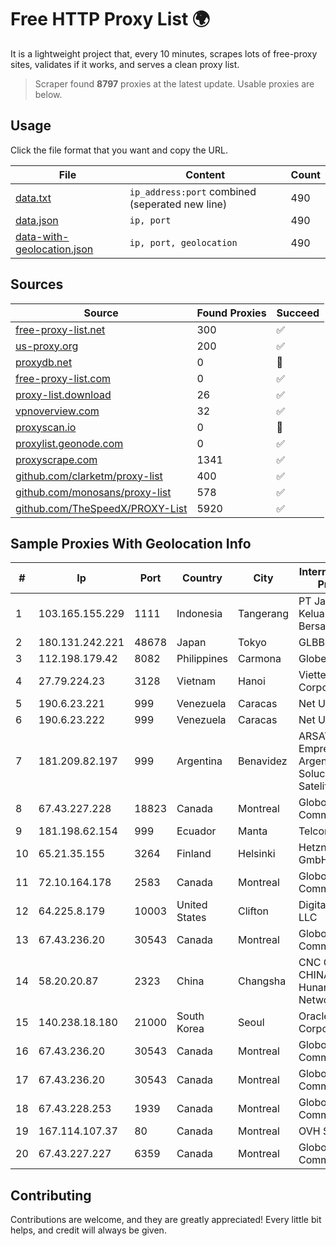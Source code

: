 
# Free HTTP Proxy List 🌍

It is a lightweight project that, every 10 minutes, scrapes lots of free-proxy sites, validates if it works, and serves a clean proxy list.


> Scraper found **8797** proxies at the latest update. Usable proxies are below.

## Usage

Click the file format that you want and copy the URL.


|File|Content|Count|
|----|-------|-----|
|[data.txt](https://raw.githubusercontent.com/themiralay/Proxy-List-World/master/data.txt)|`ip_address:port` combined (seperated new line)|490|
|[data.json](https://raw.githubusercontent.com/themiralay/Proxy-List-World/master/data.json)|`ip, port`|490|
|[data-with-geolocation.json](https://raw.githubusercontent.com/themiralay/Proxy-List-World/master/data-with-geolocation.json)|`ip, port, geolocation`|490|

## Sources

|Source|Found Proxies|Succeed|
|------|-------------|-------|
|[free-proxy-list.net](https://free-proxy-list.net)|300|✅|
|[us-proxy.org](https://www.us-proxy.org)|200|✅|
|[proxydb.net](http://proxydb.net)|0|🚫|
|[free-proxy-list.com](https://free-proxy-list.com/?page=&port=&type%5B%5D=http&type%5B%5D=https&up_time=0&search=Search)|0|✅|
|[proxy-list.download](https://www.proxy-list.download/HTTP)|26|✅|
|[vpnoverview.com](https://vpnoverview.com/privacy/anonymous-browsing/free-proxy-servers)|32|✅|
|[proxyscan.io](https://www.proxyscan.io)|0|🚫|
|[proxylist.geonode.com](https://proxylist.geonode.com/api/proxy-list?limit=300&page=1&sort_by=lastChecked&sort_type=desc&protocols=http,https)|0|✅|
|[proxyscrape.com](https://api.proxyscrape.com/v2/?request=displayproxies&protocol=http&timeout=10000&country=all&ssl=all&anonymity=all)|1341|✅|
|[github.com/clarketm/proxy-list](https://raw.githubusercontent.com/clarketm/proxy-list/master/proxy-list-raw.txt)|400|✅|
|[github.com/monosans/proxy-list](https://raw.githubusercontent.com/monosans/proxy-list/main/proxies/http.txt)|578|✅|
|[github.com/TheSpeedX/PROXY-List](https://raw.githubusercontent.com/TheSpeedX/PROXY-List/master/http.txt)|5920|✅|


## Sample Proxies With Geolocation Info

|#|Ip|Port|Country|City|Internet Service Provider|
|-|--|----|-------|----|-------------------------|
|1|103.165.155.229|1111|Indonesia|Tangerang|PT Jaringan Keluarga Bersama|
|2|180.131.242.221|48678|Japan|Tokyo|GLBB Japan KK|
|3|112.198.179.42|8082|Philippines|Carmona|Globe Telecom|
|4|27.79.224.23|3128|Vietnam|Hanoi|Viettel Corporation|
|5|190.6.23.221|999|Venezuela|Caracas|Net Uno|
|6|190.6.23.222|999|Venezuela|Caracas|Net Uno|
|7|181.209.82.197|999|Argentina|Benavidez|ARSAT - Empresa Argentina de Soluciones Satelitales S.A|
|8|67.43.227.228|18823|Canada|Montreal|GloboTech Communications|
|9|181.198.62.154|999|Ecuador|Manta|Telconet S.A|
|10|65.21.35.155|3264|Finland|Helsinki|Hetzner Online GmbH|
|11|72.10.164.178|2583|Canada|Montreal|GloboTech Communications|
|12|64.225.8.179|10003|United States|Clifton|DigitalOcean, LLC|
|13|67.43.236.20|30543|Canada|Montreal|GloboTech Communications|
|14|58.20.20.87|2323|China|Changsha|CNC Group CHINA169 Hunan Province Network|
|15|140.238.18.180|21000|South Korea|Seoul|Oracle Corporation|
|16|67.43.236.20|30543|Canada|Montreal|GloboTech Communications|
|17|67.43.236.20|30543|Canada|Montreal|GloboTech Communications|
|18|67.43.228.253|1939|Canada|Montreal|GloboTech Communications|
|19|167.114.107.37|80|Canada|Montreal|OVH SAS|
|20|67.43.227.227|6359|Canada|Montreal|GloboTech Communications|



## Contributing

Contributions are welcome, and they are greatly appreciated! Every
little bit helps, and credit will always be given.

